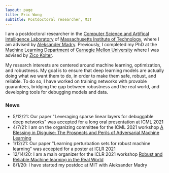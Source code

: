 ```yaml
---
layout: page
title: Eric Wong
subtitle: Postdoctoral researcher, MIT
---
```


I am a postdoctoral researcher in the [Computer Science and Artifical Intelligence Laboratory](https://www.csail.mit.edu/) of [Massachusetts Institute of Technology](https://www.mit.edu/), where I am advised by [Aleksander Madry](https://people.csail.mit.edu/madry/). Previously, I completed my PhD at the [Machine Learning Department](https://www.ml.cmu.edu/) of [Carnegie Mellon University](https://www.cmu.edu/) where I was advised by [Zico Kolter](https://zicokolter.com/). 

My research interests are centered around machine learning, optimization, and robustness. My goal is to ensure that deep learning models are actually doing what we want them to do, in order to make them safe, robust, and reliable. To do so, I have worked on training networks with provable guarantees, bridging the gap between robustness and the real world, and developing tools for debugging models and data. 

### News
+ 5/12/21: Our paper "Leveraging sparse linear layers for debuggable deep networks" was accepted for a long oral presentation at ICML 2021
+ 4/7/21: I am on the organizing committee for the ICML 2021 workshop [A Blessing in Disguise: The Prospects and Perils of Adversarial Machine Learning](https://advml-workshop.github.io/icml2021/)
+ 1/12/21: Our paper "Learning perturbation sets for robust machine learning" was accepted for a poster at ICLR 2021
+ 12/14/20: I am a main organizer for the ICLR 2021 workshop [Robust and Reliable Machine learning in the Real World](https://sites.google.com/connect.hku.hk/robustml-2021/home) 
+ 8/1/20: I have started my postdoc at MIT with Aleksander Madry